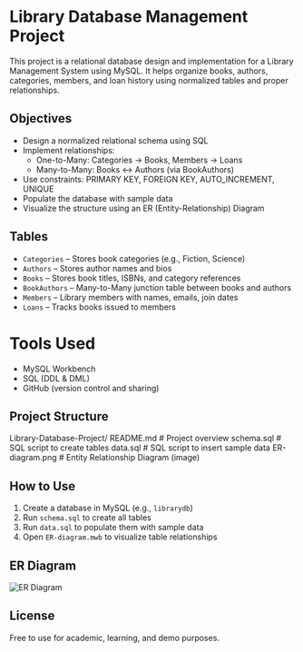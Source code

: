 # Library Database Management Project

This project is a relational database design and implementation for a Library Management System using MySQL. It helps organize books, authors, categories, members, and loan history using normalized tables and proper relationships.

##  Objectives

- Design a normalized relational schema using SQL
- Implement relationships:
  - One-to-Many: Categories → Books, Members → Loans
  - Many-to-Many: Books ↔ Authors (via BookAuthors)
- Use constraints: PRIMARY KEY, FOREIGN KEY, AUTO_INCREMENT, UNIQUE
- Populate the database with sample data
- Visualize the structure using an ER (Entity-Relationship) Diagram

##  Tables

- `Categories` – Stores book categories (e.g., Fiction, Science)
- `Authors` – Stores author names and bios
- `Books` – Stores book titles, ISBNs, and category references
- `BookAuthors` – Many-to-Many junction table between books and authors
- `Members` – Library members with names, emails, join dates
- `Loans` – Tracks books issued to members

# Tools Used

- MySQL Workbench
- SQL (DDL & DML)
- GitHub (version control and sharing)

##  Project Structure

Library-Database-Project/
   README.md # Project overview
   schema.sql # SQL script to create tables
   data.sql # SQL script to insert sample data
   ER-diagram.png # Entity Relationship Diagram (image)


##  How to Use

1. Create a database in MySQL (e.g., `librarydb`)
2. Run `schema.sql` to create all tables
3. Run `data.sql` to populate them with sample data
4. Open `ER-diagram.mwb` to visualize table relationships

##  ER Diagram

![ER Diagram](ER-diagram.mwb)

##  License

Free to use for academic, learning, and demo purposes.